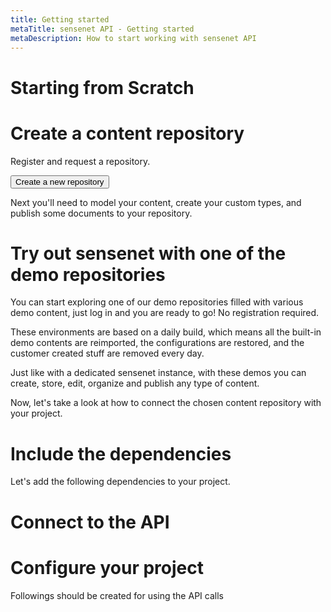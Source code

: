 ```yaml
---
title: Getting started
metaTitle: sensenet API - Getting started
metaDescription: How to start working with sensenet API
---
```


# Starting from Scratch

# Create a content repository

Register and request a repository.

<button variant="contained" color="primary">Create a new repository</button>

Next you'll need to model your content, create your custom types, and publish some documents to your repository.

# Try out sensenet with one of the demo repositories

You can start exploring one of our demo repositories filled with various demo content, just log in and you are ready to go! No registration required.

These environments are based on a daily build, which means all the built-in demo contents are reimported, the configurations are restored, and the customer created stuff are removed every day.

Just like with a dedicated sensenet instance, with these demos you can create, store, edit, organize and publish any type of content.

Now, let's take a look at how to connect the chosen content repository with your project.

# Include the dependencies

Let's add the following dependencies to your project.

<tab category="basic-concepts" article="getting-started" example="dependencies" />

# Connect to the API

<tab category="basic-concepts" article="getting-started" example="connect" />

# Configure your project

Followings should be created for using the API calls

<tab category="basic-concepts" article="getting-started" example="configuration" />


